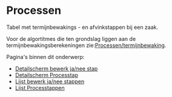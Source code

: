 # Processen

Tabel met termijnbewakings - en afvinkstappen bij een zaak.

Voor de algortitmes die ten grondslag liggen aan de termijnbewakingsberekeningen zie:[Processen/termijnbewaking](/docs/probleemoplossing/programmablokken/processen.md).

Pagina's binnen dit onderwerp:

- [Detailscherm bewerk ja/nee stap](/docs/probleemoplossing/module_overstijgende_schermen/processen/detailscherm_bewerk_ja_nee_stap.md)
- [Detailscherm Processtap](/docs/probleemoplossing/module_overstijgende_schermen/processen/detailscherm_processtap.md)
- [Lijst bewerk ja/nee stappen](/docs/probleemoplossing/module_overstijgende_schermen/processen/lijst_bewerk_ja_nee_stappen.md)
- [Lijst Processtappen](/docs/probleemoplossing/module_overstijgende_schermen/processen/lijst_processtappen.md)
